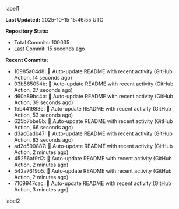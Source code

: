 
label1 
<!-- ACTIVITY_START -->
**Last Updated:** 2025-10-15 15:46:55 UTC

**Repository Stats:**
- Total Commits: 100035
- Last Commit: 15 seconds ago

**Recent Commits:**
- 10985a04d8: 🤖 Auto-update README with recent activity (GitHub Action, 14 seconds ago)
- 03b565054b: 🤖 Auto-update README with recent activity (GitHub Action, 27 seconds ago)
- d60a89bc4b: 🤖 Auto-update README with recent activity (GitHub Action, 39 seconds ago)
- 15b441983e: 🤖 Auto-update README with recent activity (GitHub Action, 53 seconds ago)
- 625b7bbe8b: 🤖 Auto-update README with recent activity (GitHub Action, 66 seconds ago)
- d3ac6adb47: 🤖 Auto-update README with recent activity (GitHub Action, 83 seconds ago)
- ad2d590887: 🤖 Auto-update README with recent activity (GitHub Action, 2 minutes ago)
- 45256af9d2: 🤖 Auto-update README with recent activity (GitHub Action, 2 minutes ago)
- 542a7619b5: 🤖 Auto-update README with recent activity (GitHub Action, 2 minutes ago)
- 7109947cac: 🤖 Auto-update README with recent activity (GitHub Action, 3 minutes ago)
<!-- ACTIVITY_END -->

label2
